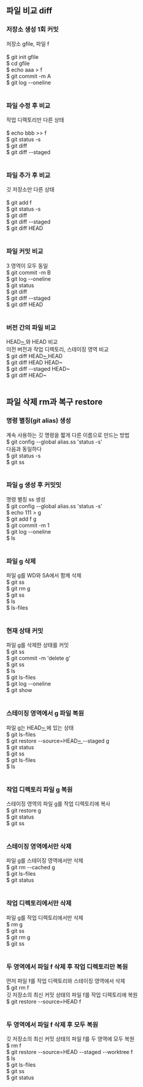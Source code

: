 ## 파일 비교 diff

### 저장소 생성 1회 커밋
저장소 gfile, 파일 f<br>
<br>
$ git init gfile<br>
$ cd gfile<br>
$ echo aaa > f<br>
$ git commit -m A<br>
$ git log --oneline<br>
<br>

### 파일 수정 후 비교
작업 디렉토리만 다른 상태<br>
<br>
$ echo bbb >> f<br>
$ git status -s<br>
$ git diff<br>
$ git diff --staged<br>
<br>

### 파일 추가 후 비교
깃 저장소만 다른 상태<br>
<br>
$ git add f<br>
$ git status -s<br>
$ git diff<br>
$ git diff --staged<br>
$ git diff HEAD<br>
<br>

### 파일 커밋 비교
3 영역이 모두 동일<br>
$ git commit -m B<br>
$ git log --oneline<br>
$ git status<br>
$ git diff<br>
$ git diff --staged<br>
$ git diff HEAD<br>
<br>

### 버전 간의 파일 비교
HEAD<u>~ </u>와 HEAD 비교<br>
이전 버전과 작업 디렉토리, 스테이징 영역 비교<br>
$ git diff HEAD<u>~ </u>HEAD<br>
$ git diff HEAD HEAD~<br>
$ git diff --staged HEAD~<br>
$ git diff HEAD~<br>
<br>

## 파일 삭제 rm과 복구 restore

### 명령 별칭(git alias) 생성
계속 사용하는 깃 명령을 짧게 다른 이름으로 만드는 방법<br>
$ git config --global alias.ss 'status -s'<br>
다음과 동일하다<br>
$ git status -s<br>
$ git ss<br>
<br>

### 파일 g 생성 후 커밋밋
명령 별칭 ss 생성<br>
$ git config --global alias.ss 'status -s'<br>
$ echo 111 > g<br>
$ git add f g<br>
$ git commit -m 1<br>
$ git log --oneline<br>
$ ls<br>
<br>

### 파일 g 삭제 
파일 g를 WD와 SA에서 함께 삭제<br>
$ git ss<br>
$ git rm g<br>
$ git ss<br>
$ ls <br>
$ ls-files<br>
<br>

### 현재 상태 커밋
파일 g를 삭제한 상태를 커밋<br>
$ git ss<br>
$ git commit -m 'delete g'<br>
$ git ss<br>
$ ls<br>
$ git ls-files<br>
$ git log --oneline<br>
$ git show<br>
<br>

### 스테이징 영역에서 g 파일 복원
파일 g는 HEAD<u>~ </u>에 있는 상태<br>
$ git ls-files<br>
$ git restore --source=HEAD<u>~ </u>--staged g<br>
$ git status<br>
$ git ss<br>
$ git ls-files<br>
$ ls<br>
<br>

### 작업 디렉토리 파일 g 복원
스테이징 영역의 파일 g를 작업 디렉토리에 복사<br>
$ git restore g<br>
$ git status<br>
$ git ss<br>
<br>

### 스테이징 영역에서만 삭제
파일 g를 스테이징 영역에서만 삭제<br>
$ git rm --cached g<br>
$ git ls-files<br>
$ git status<br>
<br>

### 작업 디렉토리에서만 삭제
파일 g를 작업 디렉토리에서만 삭제<br>
$ rm g<br>
$ git ss<br>
$ git rm g<br>
$ git ss<br>
<br>

### 두 영역에서 파일 f 삭제 후 작업 디렉토리만 복원
먼저 파일 f를 작업 디렉토리와 스테이징 영역에서 삭제<br>
$ git rm f<br>
깃 저장소의 최신 커밋 상태의 파일 f를 작업 디렉토리에 복원<br>
$ git restore --source=HEAD f<br>
<br>

### 두 영역에서 파일 f 삭제 후 모두 복원
깃 저장소의 최신 커밋 상태의 파일 f를 두 영역에 모두 복원<br>
$ rm f<br>
$ git restore --source=HEAD --staged --worktree f<br>
$ ls<br>
$ git ls-files<br>
$ git ss<br>
$ git status<br>
<br>
